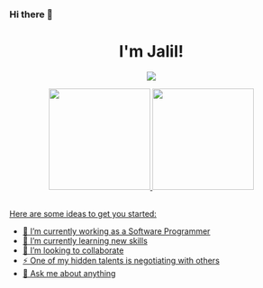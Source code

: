 ### Hi there 👋
<h1 align="center">I'm Jalil!</h1>
<div align="center">
  <p align="center">
  <a href="https://github.com/JalilJuicha/readme-typing-svg"><img src="https://readme-typing-svg.herokuapp.com?lines=Computer+Science+Student;Competitive+Programmer;Always%20learning%20new%20things&center=true&width=500&height=50"></a>
</p>
  <a href="https://github.com/JalilJuicha">
  <img height="180em" src="https://github-readme-stats.vercel.app/api?username=JalilJuicha&show_icons=true&theme=dark&include_all_commits=true&count_private=true"/>
  <img height="180em" src="https://github-readme-stats.vercel.app/api/top-langs/?username=JalilJuicha&layout=compact&langs_count=7&theme=dark"/>
</div>
<br>



Here are some ideas to get you started:

- 🔭 I’m currently working as a Software Programmer
- 🌱 I’m currently learning new skills
- 👯 I’m looking to collaborate 
- ⚡ One of my hidden talents is negotiating with others
- 💬 Ask me about anything
